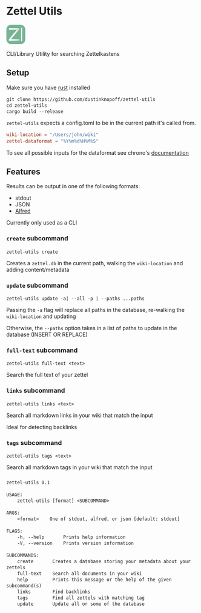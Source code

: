 # Zettel Utils

<img src="./Agnotestic.png" width="50" />

CLI/Library Utility for searching Zettelkastens

## Setup

Make sure you have [rust](https://rustup.rs) installed

```
git clone https://github.com/dustinknopoff/zettel-utils
cd zettel-utils
cargo build --release
```

`zettel-utils` expects a config.toml to be in the current path it's called from.

```toml
wiki-location = "/Users/john/wiki"
zettel-dataformat = "%Y%m%d%H%M%S"
```

To see all possible inputs for the dataformat see chrono's [documentation](https://docs.rs/chrono/0.4.19/chrono/format/strftime/index.html)

## Features

Results can be output in one of the following formats:
- stdout
- JSON
- [Alfred](https://www.alfredapp.com/help/workflows/inputs/script-filter/json/)

Currently only used as a CLI

### `create` subcommand

```
zettel-utils create
```

Creates a `zettel.db` in the current path, walking the `wiki-location` and adding content/metadata

### `update` subcommand

```
zettel-utils update -a| --all -p | --paths ...paths
```

Passing the `-a` flag will replace all paths in the database, re-walking the `wiki-location` and updating

Otherwise, the `--paths` option takes in a list of paths to update in the database (INSERT OR REPLACE)

### `full-text` subcommand

```
zettel-utils full-text <text>
```

Search the full text of your zettel 

### `links` subcommand

```
zettel-utils links <text>
```

Search all markdown links in your wiki that match the input 

Ideal for detecting backlinks

### `tags` subcommand

```
zettel-utils tags <text>
```

Search all markdown tags in your wiki that match the input 

###

```
zettel-utils 0.1

USAGE:
    zettel-utils [format] <SUBCOMMAND>

ARGS:
    <format>    One of stdout, alfred, or json [default: stdout]

FLAGS:
    -h, --help       Prints help information
    -V, --version    Prints version information

SUBCOMMANDS:
    create       Creates a database storing your metadata about your zettels
    full-text    Search all documents in your wiki
    help         Prints this message or the help of the given subcommand(s)
    links        Find backlinks
    tags         Find all zettels with matching tag
    update       Update all or some of the database
```
